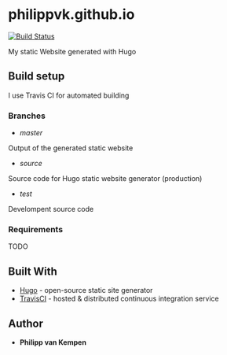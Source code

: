 # philippvk.github.io 
[![Build Status](https://travis-ci.org/PhilippvK/philippvk.github.io.svg)](https://travis-ci.org/PhilippvK/philippvk.github.io)

My static Website generated with Hugo

## Build setup

I use Travis CI for automated building

### Branches

* *master*

Output of the generated static website

* *source*

Source code for Hugo static website generator (production)

* *test*

Develompent source code

### Requirements

TODO

## Built With

* [Hugo](https://gohugo.io) - open-source static site generator
* [TravisCI](https://travis-ci.org) - hosted & distributed continuous integration service

## Author

* **Philipp van Kempen**
